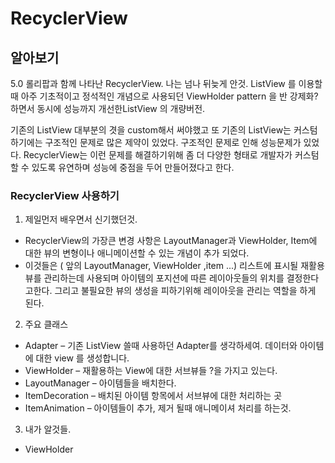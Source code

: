 # RecyclerView
## 알아보기

5.0 롤리팝과 함께 나타난 RecyclerView. 나는 넘나 뒤늦게 안것.
ListView 를 이용할 때 아주 기초적이고 정석적인 개념으로 사용되던 ViewHolder pattern 을 반 강제화? 
하면서 동시에 성능까지 개선한ListView 의 개량버전.

기존의 ListView 대부분의 겻을 custom해서 써야했고 또 기존의 ListView는 커스텀하기에는 구조적인 문제로 많은 제약이 있었다.
구조적인 문제로 인해 성능문제가 있었다. RecyclerView는 이런 문제를 해결하기위해 좀 
더 다양한 형태로 개발자가 커스텀할 수 있도록 유연하며 성능에 중점을 두어 만들어졌다고 한다.



### **RecyclerView 사용하기**

1. 제일먼저 배우면서 신기했던것.
- RecyclerView의 가장큰 변경 사항은 LayoutManager과 ViewHolder, Item에 대한 뷰의 변형이나 애니메이션할 수 있는 개념이 추가 되었다. 
- 이것들은 ( 앞의 LayoutManager, ViewHolder ,item ...) 리스트에 표시될 재활용 뷰를 관리하는데 사용되며 아이템의 포지션에 따른 레이아웃들의 위치를 결정한다고한다. 그리고 불필요한 뷰의 생성을 피하기위해 레이아웃을 관리는 역할을 하게 된다.


2. 주요 클래스
  
  - Adapter – 기존 ListView 쓸때 사용하던 Adapter를 생각하세여.
              데이터와 아이템에 대한 view 를 생성합니다.
  - ViewHolder – 재활용하는 View에 대한 서브뷰들 ?을 가지고 있는다.
  - LayoutManager – 아이템들을 배치한다.
  - ItemDecoration – 배치된 아이템 항목에서 서브뷰에 대한 처리하는 곳
  - ItemAnimation – 아이템들이 추가, 제거 될때 애니메이셔 처리를 하는것.


3. 내가 알것들.

- ViewHolder







